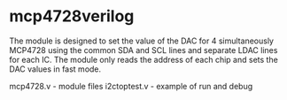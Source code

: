 # mcp4728verilog


The module is designed to set the value of the DAC for 4 simultaneously MCP4728 using the common SDA and SCL lines and separate LDAC lines for each IC. The module only reads the address of each chip and sets the DAC values in fast mode.

mcp4728.v - module files
i2ctoptest.v - example of run and debug

